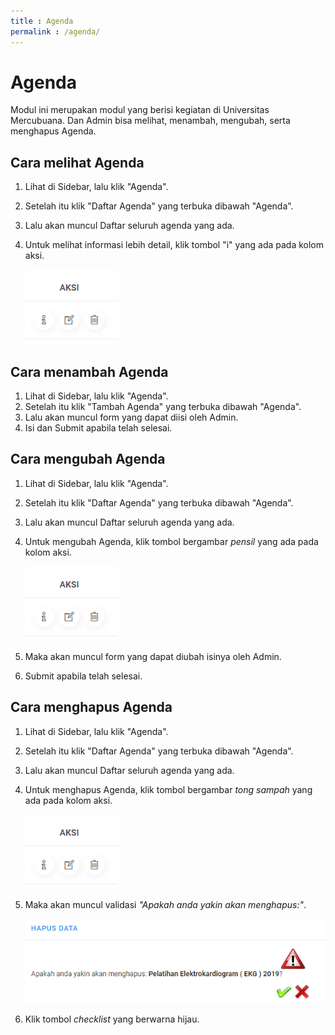 ```yaml
---
title : Agenda
permalink : /agenda/
---
```


# Agenda

Modul ini merupakan modul yang berisi kegiatan di Universitas Mercubuana. Dan Admin bisa melihat, menambah, mengubah, serta menghapus Agenda.

## Cara melihat Agenda 
1. Lihat di Sidebar, lalu klik "Agenda".
2. Setelah itu klik "Daftar Agenda" yang terbuka dibawah "Agenda".
3. Lalu akan muncul Daftar seluruh agenda yang ada.
4. Untuk melihat informasi lebih detail, klik tombol "i" yang ada pada kolom aksi.

	![assets/img/umblogo.png](../assets/img/admin-agenda-aksi.png)

## Cara menambah Agenda 
1. Lihat di Sidebar, lalu klik "Agenda".
2. Setelah itu klik "Tambah Agenda" yang terbuka dibawah "Agenda".
3. Lalu akan muncul form yang dapat diisi oleh Admin.
4. Isi dan Submit apabila telah selesai.

## Cara mengubah Agenda 
1. Lihat di Sidebar, lalu klik "Agenda".
2. Setelah itu klik "Daftar Agenda" yang terbuka dibawah "Agenda".
3. Lalu akan muncul Daftar seluruh agenda yang ada.
4. Untuk mengubah Agenda, klik tombol bergambar _pensil_ yang ada pada kolom aksi.

	![assets/img/umblogo.png](../assets/img/admin-agenda-aksi.png)
5. Maka akan muncul form yang dapat diubah isinya oleh Admin.
6. Submit apabila telah selesai.

## Cara menghapus Agenda 
1. Lihat di Sidebar, lalu klik "Agenda".
2. Setelah itu klik "Daftar Agenda" yang terbuka dibawah "Agenda".
3. Lalu akan muncul Daftar seluruh agenda yang ada.
4. Untuk menghapus Agenda, klik tombol bergambar _tong sampah_ yang ada pada kolom aksi.

	![assets/img/umblogo.png](../assets/img/admin-agenda-aksi.png)
5. Maka akan muncul validasi _"Apakah anda yakin akan menghapus:"_.

	![assets/img/umblogo.png](../assets/img/admin-agenda-hapus.png)
6. Klik tombol _checklist_ yang berwarna hijau.